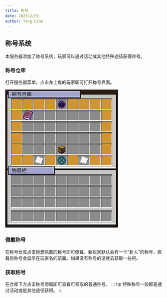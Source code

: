 ```yaml
---
title: 称号
date: 2023/2/29
author: Yang Line
---
```

## 称号系统
本服务器添加了称号系统，玩家可以通过活动或其他特殊途径获得称号。

### 称号仓库
打开服务器菜单，点击左上角的玩家即可打开称号界面。

![](image-4.png)

### 佩戴称号
在称号仓库点击你想佩戴的称号即可佩戴，新玩家默认会有一个“新人”的称号，佩戴后称号会显示在玩家名的前面。如果没有称号的话就去获取一些吧。

### 获取称号
在仓库下方点击称号商城即可查看可领取的普通称号。
::: tip
特殊称号一般都是通过活动或是其他途径获得。
:::